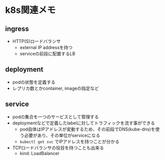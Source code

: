 # k8s関連メモ

## ingress

- HTTP(S)ロードバランサ
    - external IP addressを持つ
    - serviceの前段に配置するLB

## deployment

- podの状態を定義する
- レプリカ数とかcontainer, imageの指定など

## service

- podの集合を一つのサービスとして管理する
- deploymentなどで定義したlabelに対してトラフィックを流す事ができる
    - pod自体はIPアドレスが変動するため、その前段でDNS(kube-dns)を使う必要があり、その単位がserviceになる
    - `kubectl get svc` でIPアドレスを持つことが分かる
- TCPロードバランサの役目を持つことも出来る
    - kind: LoadBalancer
